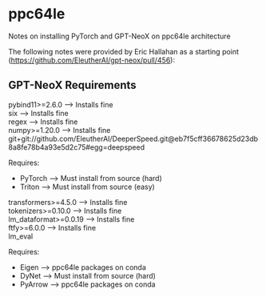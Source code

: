 # ppc64le

Notes on installing PyTorch and GPT-NeoX on ppc64le architecture

The following notes were provided by Eric Hallahan as a starting point (https://github.com/EleutherAI/gpt-neox/pull/456):  

## GPT-NeoX Requirements
pybind11>=2.6.0         --> Installs fine  
six                     --> Installs fine  
regex                   --> Installs fine  
numpy>=1.20.0           --> Installs fine  
git+git://github.com/EleutherAI/DeeperSpeed.git@eb7f5cff36678625d23db8a8fe78b4a93e5d2c75#egg=deepspeed  

Requires:  
* PyTorch               --> Must install from source (hard)  
* Triton                --> Must install from source (easy)  

transformers>=4.5.0     --> Installs fine  
tokenizers>=0.10.0      --> Installs fine  
lm_dataformat>=0.0.19   --> Installs fine  
ftfy>=6.0.0             --> Installs fine  
lm_eval  

Requires:  
* Eigen                 --> ppc64le packages on conda  
* DyNet                 --> Must install from source (hard)  
* PyArrow               --> ppc64le packages on conda  
